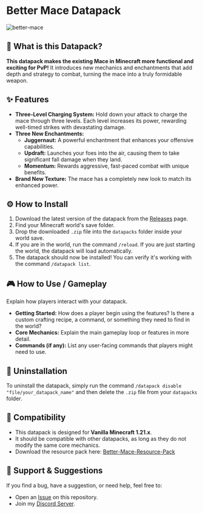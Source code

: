 # **Better Mace Datapack**

![better-mace](https://i.postimg.cc/Y0sLKwFK/better-mace.png)

## **📖 What is this Datapack?**

**This datapack makes the existing Mace in Minecraft more functional and exciting for PvP\!** It introduces new mechanics and enchantments that add depth and strategy to combat, turning the mace into a truly formidable weapon.

## **✨ Features**

* **Three-Level Charging System:** Hold down your attack to charge the mace through three levels. Each level increases its power, rewarding well-timed strikes with devastating damage.  
* **Three New Enchantments:**  
  * **Juggernaut:** A powerful enchantment that enhances your offensive capabilities.  
  * **Updraft:** Launches your foes into the air, causing them to take significant fall damage when they land.  
  * **Momentum:** Rewards aggressive, fast-paced combat with unique benefits.  
* **Brand New Texture:** The mace has a completely new look to match its enhanced power.

## **⚙️ How to Install**

1. Download the latest version of the datapack from the [Releases](https://github.com/Rex-Micky/YourRepo/releases) page.  
2. Find your Minecraft world's save folder.  
3. Drop the downloaded `.zip` file into the `datapacks` folder inside your world save.  
4. If you are in the world, run the command `/reload`. If you are just starting the world, the datapack will load automatically.  
5. The datapack should now be installed\! You can verify it's working with the command `/datapack list`.

## **🎮 How to Use / Gameplay**

Explain how players interact with your datapack.

* **Getting Started:** How does a player begin using the features? Is there a custom crafting recipe, a command, or something they need to find in the world?  
* **Core Mechanics:** Explain the main gameplay loop or features in more detail.  
* **Commands (if any):** List any user-facing commands that players might need to use.

## **🔧 Uninstallation**

To uninstall the datapack, simply run the command `/datapack disable "file/your_datapack_name"` and then delete the `.zip` file from your `datapacks` folder.

## **🤝 Compatibility**

* This datapack is designed for **Vanilla Minecraft 1.21.x**.  
* It should be compatible with other datapacks, as long as they do not modify the same core mechanics.  
* Download the resource pack here: [Better-Mace-Resource-Pack](https://drive.google.com/uc?export=download&id=1gNyehJ0PuDLqz8mZNyEYpCWCEgn7oj3n)

## **💬 Support & Suggestions**

If you find a bug, have a suggestion, or need help, feel free to:

* Open an [Issue](https://github.com/Rex-Micky/YourRepo/issues) on this repository.  
* Join my [Discord Server](https://discord.gg/9bmgP7BpH8).

